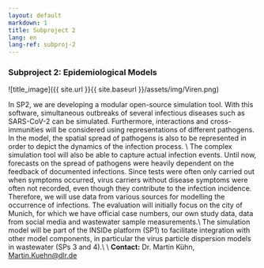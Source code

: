 ```yaml
---
layout: default
markdown: 1
title: Subproject 2
lang: en
lang-ref: subproj-2
---
```


### Subproject 2: Epidemiological Models

![title_image]({{ site.url }}{{ site.baseurl }}/assets/img/Viren.png)

In SP2, we are developing a modular open-source simulation tool. With this software, simultaneous outbreaks of several infectious diseases such as SARS-CoV-2 can be simulated. Furthermore, interactions and cross-immunities will be considered using representations of different pathogens. In the model, the spatial spread of pathogens is also to be represented in order to depict the dynamics of the infection process. \\
The complex simulation tool will also be able to capture actual infection events. Until now, forecasts on the spread of pathogens were heavily dependent on the feedback of documented infections. Since tests were often only carried out when symptoms occurred, virus carriers without disease symptoms were often not recorded, even though they contribute to the infection incidence. Therefore, we will use data from various sources for modelling the occurrence of infections. The evaluation will initially focus on the city of Munich, for which we have official case numbers, our own study data, data from social media and wastewater sample measurements.\\
The simulation model will be part of the INSIDe platform (SP1) to facilitate integration with other model components, in particular the virus particle dispersion models in wastewater (SPs 3 and 4).\\
\\
**Contact:** Dr. Martin Kühn, Martin.Kuehn@dlr.de